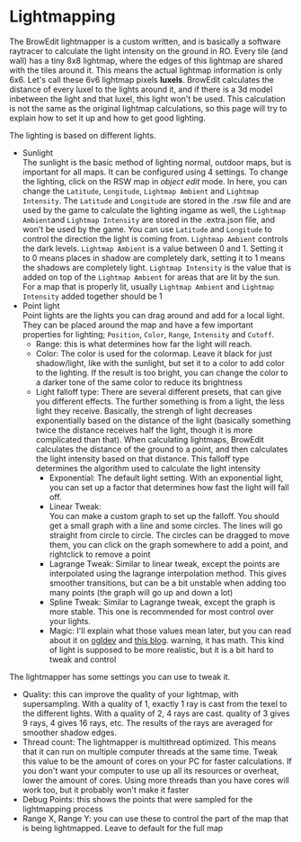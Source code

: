 # Lightmapping

The BrowEdit lightmapper is a custom written, and is basically a software raytracer to calculate the light intensity on the ground in RO. Every tile (and wall) has a tiny 8x8 lightmap, where the edges of this lightmap are shared with the tiles around it. This means the actual lightmap information is only 6x6. Let's call these 6v6 lightmap pixels **luxels**. BrowEdit calculates the distance of every luxel to the lights around it, and if there is a 3d model inbetween the light and that luxel, this light won't be used. This calculation is not the same as the original lightmap calculations, so this page will try to explain how to set it up and how to get good lighting.

The lighting is based on different lights. 
* Sunlight  
  The sunlight is the basic method of lighting normal, outdoor maps, but is important for all maps. It can be configured using 4 settings. To change the lighting, click on the RSW map in *object edit* mode. In here, you can change the `Latitude`, `Longitude`, `Lightmap Ambient` and `Lightmap Intensity`.  The `Latitude` and `Longitude` are stored in the .rsw file and are used by the game to calculate the lighting ingame as well, the `Lightmap Ambient`and `Lightmap Intensity` are stored in the .extra.json file, and won't be used by the game. You can use `Latitude` and `Longitude` to control the direction the light is coming from. `Lightmap Ambient` controls the dark levels. `Lightmap Ambient` is a value between 0 and 1. Setting it to 0 means places in shadow are completely dark, setting it to 1 means the shadows are completely light. `Lightmap Intensity` is the value that is added on top of the `Lightmap Ambient` for areas that are lit by the sun. For a map that is properly lit, usually `Lightmap Ambient` and `Lightmap Intensity` added together should be 1
* Point light  
  Point lights are the lights you can drag around and add for a local light. They can be placed around the map and have a few important properties for lighting; `Position`, `Color`, `Range`, `Intensity` and `Cutoff`.
  * Range: this is what determines how far the light will reach.
  * Color: The color is used for the colormap. Leave it black for just shadow/light, like with the sunlight, but set it to a color to add color to the lighting. If the result is too bright, you can change the color to a darker tone of the same color to reduce its brightness
  * Light falloff type: There are several different presets, that can give you different effects. The further something is from a light, the less light they receive. Basically, the strengh of light decreases exponentially based on the distance of the light (basically something twice the distance receives half the light, though it is more complicated than that). When calculating lightmaps, BrowEdit calculates the distance of the ground to a point, and then calculates the light intensity based on that distance. This falloff type determines the algorithm used to calculate the light intensity
    * Exponential: 
      The default light setting. With an exponential light, you can set up a factor that determines how fast the light will fall off. 
    * Linear Tweak:  
      You can make a custom graph to set up the falloff. You should get a small graph with a line and some circles. The lines will go straight from circle to circle. The circles can be dragged to move them, you can click on the graph somewhere to add a point, and rightclick to remove a point
    * Lagrange Tweak:
      Similar to linear tweak, except the points are interpolated using the lagrange interpolation method. This gives smoother transitions, but can be a bit unstable when adding too many points (the graph will go up and down a lot)
    * Spline Tweak:
      Similar to Lagrange tweak, except the graph is more stable. This one is recommended for most control over your lights.
    * Magic: I'll explain what those values mean later, but you can read about it on [ogldev](https://ogldev.org/www/tutorial36/tutorial36.html) and [this blog](https://imdoingitwrong.wordpress.com/2011/01/31/light-attenuation/). warning, it has math. This kind of light is supposed to be more realistic, but it is a bit hard to tweak and control

The lightmapper has some settings you can use to tweak it.
* Quality: this can improve the quality of your lightmap, with supersampling. With a quality of 1, exactly 1 ray is cast from the texel to the different lights. With a quality of 2, 4 rays are cast. quality of 3 gives 9 rays, 4 gives 16 rays, etc. The results of the rays are averaged for smoother shadow edges. 
* Thread count: The lightmapper is multithread optimized. This means that it can run on multiple computer threads at the same time. Tweak this value to be the amount of cores on your PC for faster calculations. If you don't want your computer to use up all its resources or overheat, lower the amount of cores. Using more threads than you have cores will work too, but it probably won't make it faster
* Debug Points: this shows the points that were sampled for the lightmapping process
* Range X, Range Y: you can use these to control the part of the map that is being lightmapped. Leave to default for the full map
<!--stackedit_data:
eyJoaXN0b3J5IjpbMTY2NDIxMjA1NV19
-->